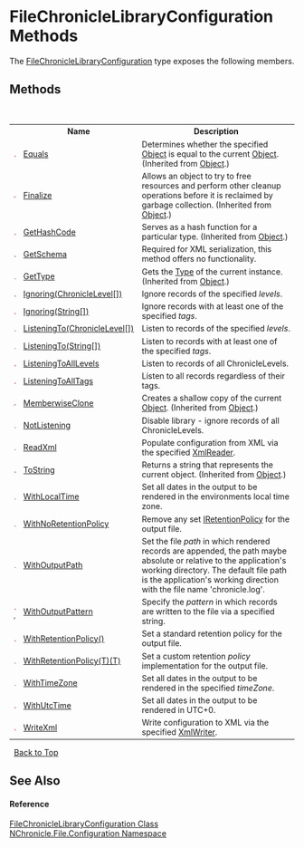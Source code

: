 # FileChronicleLibraryConfiguration Methods
 

The <a href="T_NChronicle_File_Configuration_FileChronicleLibraryConfiguration.md">FileChronicleLibraryConfiguration</a> type exposes the following members.


## Methods
&nbsp;<table><tr><th></th><th>Name</th><th>Description</th></tr><tr><td>![Public method](media/pubmethod.gif "Public method")</td><td><a href="http://msdn2.microsoft.com/en-us/library/bsc2ak47" target="_blank">Equals</a></td><td>
Determines whether the specified <a href="http://msdn2.microsoft.com/en-us/library/e5kfa45b" target="_blank">Object</a> is equal to the current <a href="http://msdn2.microsoft.com/en-us/library/e5kfa45b" target="_blank">Object</a>.
 (Inherited from <a href="http://msdn2.microsoft.com/en-us/library/e5kfa45b" target="_blank">Object</a>.)</td></tr><tr><td>![Protected method](media/protmethod.gif "Protected method")</td><td><a href="http://msdn2.microsoft.com/en-us/library/4k87zsw7" target="_blank">Finalize</a></td><td>
Allows an object to try to free resources and perform other cleanup operations before it is reclaimed by garbage collection.
 (Inherited from <a href="http://msdn2.microsoft.com/en-us/library/e5kfa45b" target="_blank">Object</a>.)</td></tr><tr><td>![Public method](media/pubmethod.gif "Public method")</td><td><a href="http://msdn2.microsoft.com/en-us/library/zdee4b3y" target="_blank">GetHashCode</a></td><td>
Serves as a hash function for a particular type.
 (Inherited from <a href="http://msdn2.microsoft.com/en-us/library/e5kfa45b" target="_blank">Object</a>.)</td></tr><tr><td>![Public method](media/pubmethod.gif "Public method")</td><td><a href="M_NChronicle_File_Configuration_FileChronicleLibraryConfiguration_GetSchema.md">GetSchema</a></td><td>
Required for XML serialization, this method offers no functionality.</td></tr><tr><td>![Public method](media/pubmethod.gif "Public method")</td><td><a href="http://msdn2.microsoft.com/en-us/library/dfwy45w9" target="_blank">GetType</a></td><td>
Gets the <a href="http://msdn2.microsoft.com/en-us/library/42892f65" target="_blank">Type</a> of the current instance.
 (Inherited from <a href="http://msdn2.microsoft.com/en-us/library/e5kfa45b" target="_blank">Object</a>.)</td></tr><tr><td>![Public method](media/pubmethod.gif "Public method")</td><td><a href="M_NChronicle_File_Configuration_FileChronicleLibraryConfiguration_Ignoring.md">Ignoring(ChronicleLevel[])</a></td><td>
Ignore records of the specified *levels*.</td></tr><tr><td>![Public method](media/pubmethod.gif "Public method")</td><td><a href="M_NChronicle_File_Configuration_FileChronicleLibraryConfiguration_Ignoring_1.md">Ignoring(String[])</a></td><td>
Ignore records with at least one of the specified *tags*.</td></tr><tr><td>![Public method](media/pubmethod.gif "Public method")</td><td><a href="M_NChronicle_File_Configuration_FileChronicleLibraryConfiguration_ListeningTo.md">ListeningTo(ChronicleLevel[])</a></td><td>
Listen to records of the specified *levels*.</td></tr><tr><td>![Public method](media/pubmethod.gif "Public method")</td><td><a href="M_NChronicle_File_Configuration_FileChronicleLibraryConfiguration_ListeningTo_1.md">ListeningTo(String[])</a></td><td>
Listen to records with at least one of the specified *tags*.</td></tr><tr><td>![Public method](media/pubmethod.gif "Public method")</td><td><a href="M_NChronicle_File_Configuration_FileChronicleLibraryConfiguration_ListeningToAllLevels.md">ListeningToAllLevels</a></td><td>
Listen to records of all ChronicleLevels.</td></tr><tr><td>![Public method](media/pubmethod.gif "Public method")</td><td><a href="M_NChronicle_File_Configuration_FileChronicleLibraryConfiguration_ListeningToAllTags.md">ListeningToAllTags</a></td><td>
Listen to all records regardless of their tags.</td></tr><tr><td>![Protected method](media/protmethod.gif "Protected method")</td><td><a href="http://msdn2.microsoft.com/en-us/library/57ctke0a" target="_blank">MemberwiseClone</a></td><td>
Creates a shallow copy of the current <a href="http://msdn2.microsoft.com/en-us/library/e5kfa45b" target="_blank">Object</a>.
 (Inherited from <a href="http://msdn2.microsoft.com/en-us/library/e5kfa45b" target="_blank">Object</a>.)</td></tr><tr><td>![Public method](media/pubmethod.gif "Public method")</td><td><a href="M_NChronicle_File_Configuration_FileChronicleLibraryConfiguration_NotListening.md">NotListening</a></td><td>
Disable library - ignore records of all ChronicleLevels.</td></tr><tr><td>![Public method](media/pubmethod.gif "Public method")</td><td><a href="M_NChronicle_File_Configuration_FileChronicleLibraryConfiguration_ReadXml.md">ReadXml</a></td><td>
Populate configuration from XML via the specified <a href="http://msdn2.microsoft.com/en-us/library/b8a5e1s5" target="_blank">XmlReader</a>.</td></tr><tr><td>![Public method](media/pubmethod.gif "Public method")</td><td><a href="http://msdn2.microsoft.com/en-us/library/7bxwbwt2" target="_blank">ToString</a></td><td>
Returns a string that represents the current object.
 (Inherited from <a href="http://msdn2.microsoft.com/en-us/library/e5kfa45b" target="_blank">Object</a>.)</td></tr><tr><td>![Public method](media/pubmethod.gif "Public method")</td><td><a href="M_NChronicle_File_Configuration_FileChronicleLibraryConfiguration_WithLocalTime.md">WithLocalTime</a></td><td>
Set all dates in the output to be rendered in the environments local time zone.</td></tr><tr><td>![Public method](media/pubmethod.gif "Public method")</td><td><a href="M_NChronicle_File_Configuration_FileChronicleLibraryConfiguration_WithNoRetentionPolicy.md">WithNoRetentionPolicy</a></td><td>
Remove any set <a href="T_NChronicle_File_Interfaces_IRetentionPolicy.md">IRetentionPolicy</a> for the output file.</td></tr><tr><td>![Public method](media/pubmethod.gif "Public method")</td><td><a href="M_NChronicle_File_Configuration_FileChronicleLibraryConfiguration_WithOutputPath.md">WithOutputPath</a></td><td>
Set the file *path* in which rendered records are appended, the path maybe absolute or relative to the application's working directory. The default file path is the application's working direction with the file name 'chronicle.log'.</td></tr><tr><td>![Public method](media/pubmethod.gif "Public method")![Code example](media/CodeExample.png "Code example")</td><td><a href="M_NChronicle_File_Configuration_FileChronicleLibraryConfiguration_WithOutputPattern.md">WithOutputPattern</a></td><td>
Specify the *pattern* in which records are written to the file via a specified string.</td></tr><tr><td>![Public method](media/pubmethod.gif "Public method")</td><td><a href="M_NChronicle_File_Configuration_FileChronicleLibraryConfiguration_WithRetentionPolicy.md">WithRetentionPolicy()</a></td><td>
Set a standard retention policy for the output file.</td></tr><tr><td>![Public method](media/pubmethod.gif "Public method")</td><td><a href="M_NChronicle_File_Configuration_FileChronicleLibraryConfiguration_WithRetentionPolicy__1.md">WithRetentionPolicy(T)(T)</a></td><td>
Set a custom retention *policy* implementation for the output file.</td></tr><tr><td>![Public method](media/pubmethod.gif "Public method")</td><td><a href="M_NChronicle_File_Configuration_FileChronicleLibraryConfiguration_WithTimeZone.md">WithTimeZone</a></td><td>
Set all dates in the output to be rendered in the specified *timeZone*.</td></tr><tr><td>![Public method](media/pubmethod.gif "Public method")</td><td><a href="M_NChronicle_File_Configuration_FileChronicleLibraryConfiguration_WithUtcTime.md">WithUtcTime</a></td><td>
Set all dates in the output to be rendered in UTC+0.</td></tr><tr><td>![Public method](media/pubmethod.gif "Public method")</td><td><a href="M_NChronicle_File_Configuration_FileChronicleLibraryConfiguration_WriteXml.md">WriteXml</a></td><td>
Write configuration to XML via the specified <a href="http://msdn2.microsoft.com/en-us/library/5y8188ze" target="_blank">XmlWriter</a>.</td></tr></table>&nbsp;
<a href="#filechroniclelibraryconfiguration-methods">Back to Top</a>

## See Also


#### Reference
<a href="T_NChronicle_File_Configuration_FileChronicleLibraryConfiguration.md">FileChronicleLibraryConfiguration Class</a><br /><a href="N_NChronicle_File_Configuration.md">NChronicle.File.Configuration Namespace</a><br />
